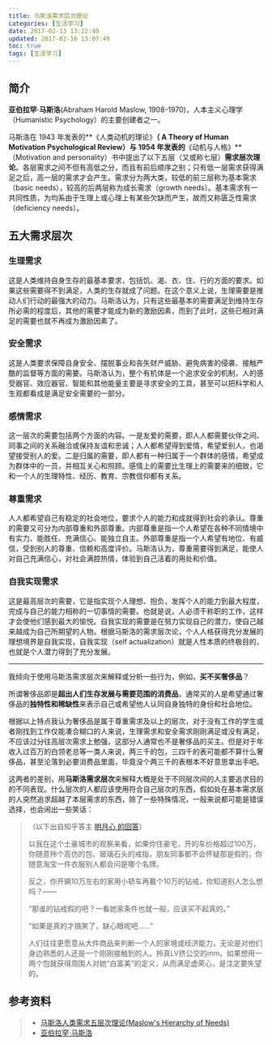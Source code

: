 ```yaml
---
title: 马斯洛需求层次理论
categories: [生活学习]
date: 2017-02-13 13:22:49
updated: 2017-02-16 13:07:49
toc: true
tags: [生活学习]
---
```




## 简介

**亚伯拉罕·马斯洛**(Abraham Harold Maslow, 1908-1970)，人本主义心理学（Humanistic Psychology）的主要创建者之一。

马斯洛在 1943 年发表的**《人类动机的理论》**（ A Theory of Human Motivation Psychological Review）与 1954 年发表的**《动机与人格》**（Motivation and personality）书中提出了以下五层（又或称七层）**需求层次理论**。各层需求之间不但有高低之分，而且有前后顺序之别；只有低一层需求获得满足之后，高一层的需求才会产生。需求分为两大类，较低的前三层称为基本需求（basic needs），较高的后两层称为成长需求（growth needs）。基本需求有一共同性质，为均系由于生理上或心理上有某些欠缺而产生，故而又称匮乏性需求（deficiency needs）。



## 五大需求层次

### 生理需求

这是人类维持自身生存的最基本要求，包括饥、渴、衣、住、行的方面的要求。如果这些需要得不到满足，人类的生存就成了问题。在这个意义上说，生理需要是推动人们行动的最强大的动力。马斯洛认为，只有这些最基本的需要满足到维持生存所必需的程度后，其他的需要才能成为新的激励因素，而到了此时，这些已相对满足的需要也就不再成为激励因素了。

### 安全需求

这是人类要求保障自身安全、摆脱事业和丧失财产威胁、避免病害的侵袭、接触严酷的监督等方面的需要。马斯洛认为，整个有机体是一个追求安全的机制，人的感受器官、效应器官、智能和其他能量主要是寻求安全的工具，甚至可以把科学和人生观都看成是满足安全需要的一部分。

### 感情需求

这一层次的需要包括两个方面的内容。一是友爱的需要，即人人都需要伙伴之间、同事之间的关系融洽或保持友谊和忠诚；人人都希望得到爱情，希望爱别人，也渴望接受别人的爱。二是归属的需要，即人都有一种归属于一个群体的感情，希望成为群体中的一员，并相互关心和照顾。感情上的需要比生理上的需要来的细致，它和一个人的生理特性、经历、教育、宗教信仰都有关系。

### 尊重需求

人人都希望自己有稳定的社会地位，要求个人的能力和成就得到社会的承认。尊重的需要又可分为内部尊重和外部尊重。内部尊重是指一个人希望在各种不同情境中有实力、能胜任、充满信心、能独立自主。外部尊重是指一个人希望有地位、有威信，受到别人的尊重、信赖和高度评价。马斯洛认为，尊重需要得到满足，能使人对自己充满信心，对社会满腔热情，体验到自己活着的用处和价值。

### 自我实现需求

这是最高层次的需要，它是指实现个人理想、抱负，发挥个人的能力到最大程度，完成与自己的能力相称的一切事情的需要。也就是说，人必须干称职的工作，这样才会使他们感到最大的愉悦。自我实现的需要是在努力实现自己的潜力，使自己越来越成为自己所期望的人物。根据马斯洛的需求层次论，个人人格获得充分发展的理想境界是自我实现，自我实现（self actualization）就是人性本质的终极目的，也就是个人潜力得到了充分发展。



----



我倾向于使用马斯洛需求层次来解释或分析一些行为，例如，**买不买奢侈品**？

所谓奢侈品即是**超出人们生存发展与需要范围的消费品**，通常买的人是希望通过奢侈品的**独特性和稀缺性**来表示自己或希望他人认同自身独特的身份和社会地位。

根据以上特点我认为奢侈品是属于尊重需求及以上的层次，对于没有工作的学生或者刚找到工作仅能凑合糊口的人来说，生理需求和安全需求刚刚满足或没有满足，不应该过分往高层次需求上勉强，这部分人通常也不是奢侈品的买主。但是对于年收入过百万的白领老总等一类人来说，两三千的包，三四千的表可能都不算什么奢侈品，甚至沦落到必要消费品里面，毕竟没个两三千的表根本不好意思拿出手吧。

这两者的差别，用**马斯洛需求层次**来解释大概是处于不同层次间的人主要追求目的的不同表现。什么层次的人都应该使用符合自己层次的东西，假如处在基本需求层的人突然追求超越了本层需求的东西，除了一些特殊情况，一般来说都可能是错误选择，也会闹出一些笑话：

> （以下出自知乎答主 [明月心 的回答](https://www.zhihu.com/question/29253451/answer/43822556)）
>
> 以我在这个土豪城市的观察来看，如果你住豪宅，开的车价格超过100万，你随意拎个高仿的包、玻璃石头的戒指，朋友同事都不会怀疑那是假的，你随意淘宝一件衣服别人都会问是哪个名牌。
>
> 反之，你开辆10万左右的家用小轿车再戴个10万的钻戒，你知道别人怎么想吗？——
>
> “那谁的钻戒假的吧？一看她家条件也就一般，应该买不起真的。”
>
> “如果是真的才搞笑了，缺心眼呢吧……”
>
> 人们往往更愿意从大件商品来判断一个人的家境或经济能力，无论是对他们身边熟悉的人还是一个刚刚接触到的人。拎真LV挤公交的mm，如果想用一两个包就获得周围人对她“白富美”的定义，从而满足虚荣心，是注定要失望的。





## 参考资料

> - [马斯洛人类需求五层次理论(Maslow's Hierarchy of Needs)](http://wiki.mbalib.com/wiki/马斯洛人类需求五层次理论)
> - [亚伯拉罕·马斯洛](http://wiki.mbalib.com/wiki/亚伯拉罕·马斯洛)